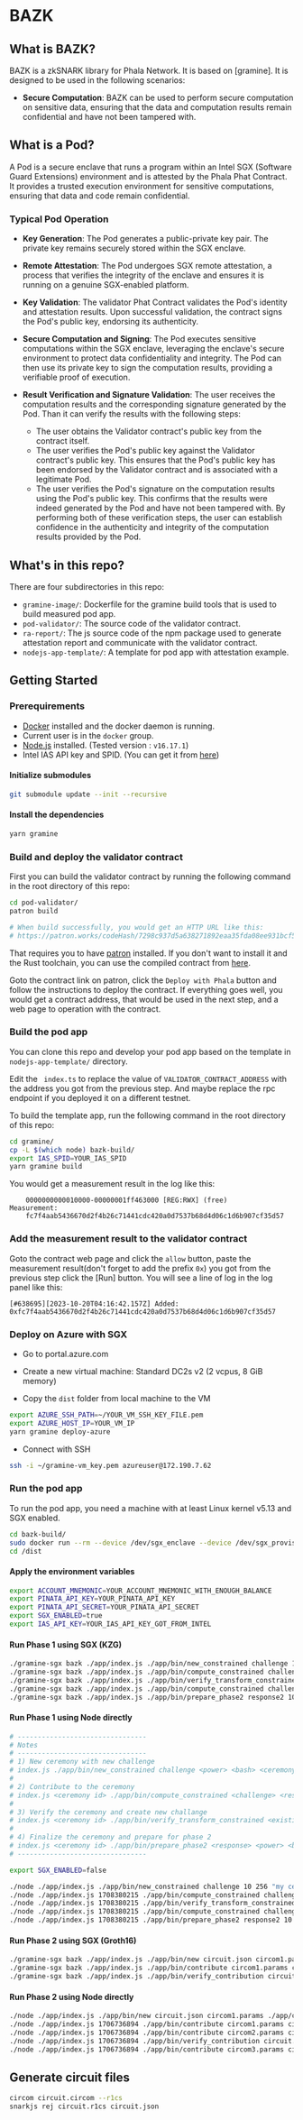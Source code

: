 # BAZK

## What is BAZK?

BAZK is a zkSNARK library for Phala Network. It is based on [gramine]. It is designed to be used in the following scenarios:

- **Secure Computation**: BAZK can be used to perform secure computation on sensitive data, ensuring that the data and computation results remain confidential and have not been tampered with.

## What is a Pod?

A Pod is a secure enclave that runs a program within an Intel SGX (Software Guard Extensions) environment and is attested by the Phala Phat Contract. It provides a trusted execution environment for sensitive computations, ensuring that data and code remain confidential.

### Typical Pod Operation

- **Key Generation**: The Pod generates a public-private key pair. The private key remains securely stored within the SGX enclave.

- **Remote Attestation**: The Pod undergoes SGX remote attestation, a process that verifies the integrity of the enclave and ensures it is running on a genuine SGX-enabled platform.

- **Key Validation**: The validator Phat Contract validates the Pod's identity and attestation results. Upon successful validation, the contract signs the Pod's public key, endorsing its authenticity.

- **Secure Computation and Signing**: The Pod executes sensitive computations within the SGX enclave, leveraging the enclave's secure environment to protect data confidentiality and integrity. The Pod can then use its private key to sign the computation results, providing a verifiable proof of execution.

- **Result Verification and Signature Validation**: The user receives the computation results and the corresponding signature generated by the Pod. Than it can verify the results with the following steps:
  - The user obtains the Validator contract's public key from the contract itself.
  - The user verifies the Pod's public key against the Validator contract's public key. This ensures that the Pod's public key has been endorsed by the Validator contract and is associated with a legitimate Pod.
  - The user verifies the Pod's signature on the computation results using the Pod's public key. This confirms that the results were indeed generated by the Pod and have not been tampered with.
    By performing both of these verification steps, the user can establish confidence in the authenticity and integrity of the computation results provided by the Pod.

## What's in this repo?

There are four subdirectories in this repo:

- `gramine-image/`: Dockerfile for the gramine build tools that is used to build measured pod app.
- `pod-validator/`: The source code of the validator contract.
- `ra-report/`: The js source code of the npm package used to generate attestation report and communicate with the validator contract.
- `nodejs-app-template/`: A template for pod app with attestation example.

## Getting Started

### Prerequirements

- [Docker](https://docs.docker.com/get-docker/) installed and the docker daemon is running.
- Current user is in the `docker` group.
- [Node.js](https://nodejs.org/en/download/) installed. (Tested version : `v16.17.1`)
- Intel IAS API key and SPID. (You can get it from [here](https://api.portal.trustedservices.intel.com/EPID-attestation))

#### Initialize submodules

```bash
git submodule update --init --recursive
```

#### Install the dependencies

```bash
yarn gramine
```

### Build and deploy the validator contract

First you can build the validator contract by running the following command in the root directory of this repo:

```bash
cd pod-validator/
patron build

# When build successfully, you would get an HTTP URL like this:
# https://patron.works/codeHash/7298c937d5a638271892eaa35fda08ee931bcf5b197ff3a8a602e978243443f4
```

That requires you to have [patron](https://patron.works/getting-started) installed. If you don't want to install it and the Rust toolchain, you can use the compiled contract from [here](https://patron.works/codeHash/7298c937d5a638271892eaa35fda08ee931bcf5b197ff3a8a602e978243443f4).

Goto the contract link on patron, click the `Deploy with Phala` button and follow the instructions to deploy the contract.
If everything goes well, you would get a contract address, that would be used in the next step, and a web page to operation with the contract.

### Build the pod app

You can clone this repo and develop your pod app based on the template in `nodejs-app-template/` directory.

Edit the ` index.ts` to replace the value of `VALIDATOR_CONTRACT_ADDRESS` with the address you got from the previous step.
And maybe replace the rpc endpoint if you deployed it on a different testnet.

To build the template app, run the following command in the root directory of this repo:

```bash [Local | Ubuntu-20.04 (WSL)]
cd gramine/
cp -L $(which node) bazk-build/
export IAS_SPID=YOUR_IAS_SPID
yarn gramine build
```

You would get a measurement result in the log like this:

```
    0000000000010000-00000001ff463000 [REG:RWX] (free)
Measurement:
    fc7f4aab5436670d2f4b26c71441cdc420a0d7537b68d4d06c1d6b907cf35d57
```

### Add the measurement result to the validator contract

Goto the contract web page and click the `allow` button, paste the measurement result(don't forget to add the prefix `0x`) you got from the previous step click the [Run] button.
You will see a line of log in the log panel like this:

```
[#638695][2023-10-20T04:16:42.157Z] Added: 0xfc7f4aab5436670d2f4b26c71441cdc420a0d7537b68d4d06c1d6b907cf35d57
```

### Deploy on Azure with SGX

- Go to portal.azure.com
- Create a new virtual machine: Standard DC2s v2 (2 vcpus, 8 GiB memory)

- Copy the `dist` folder from local machine to the VM

```bash [Local | Ubuntu-20.04 (WSL)]
export AZURE_SSH_PATH=~/YOUR_VM_SSH_KEY_FILE.pem
export AZURE_HOST_IP=YOUR_VM_IP
yarn gramine deploy-azure
```

- Connect with SSH

```bash [Remote]
ssh -i ~/gramine-vm_key.pem azureuser@172.190.7.62
```

### Run the pod app

To run the pod app, you need a machine with at least Linux kernel v5.13 and SGX enabled.

```bash
cd bazk-build/
sudo docker run --rm --device /dev/sgx_enclave --device /dev/sgx_provision -v`pwd`/dist:/dist -it gramineproject/gramine
cd /dist
```

#### Apply the environment variables

```bash
export ACCOUNT_MNEMONIC=YOUR_ACCOUNT_MNEMONIC_WITH_ENOUGH_BALANCE
export PINATA_API_KEY=YOUR_PINATA_API_KEY
export PINATA_API_SECRET=YOUR_PINATA_API_SECRET
export SGX_ENABLED=true
export IAS_API_KEY=YOUR_IAS_API_KEY_GOT_FROM_INTEL
```

####  Run Phase 1 using SGX (KZG)

```bash
./gramine-sgx bazk ./app/index.js ./app/bin/new_constrained challenge 10 256 "my ceremony name" "my ceremony description" 1709221725
./gramine-sgx bazk ./app/index.js ./app/bin/compute_constrained challenge1 response1 10 256
./gramine-sgx bazk ./app/index.js ./app/bin/verify_transform_constrained challenge1 response1 challenge2 10 256
./gramine-sgx bazk ./app/index.js ./app/bin/compute_constrained challenge2 response2 10 256
./gramine-sgx bazk ./app/index.js ./app/bin/prepare_phase2 response2 10 256
```

#### Run Phase 1 using Node directly

```bash
# --------------------------------
# Notes
# --------------------------------
# 1) New ceremony with new challenge
# index.js ./app/bin/new_constrained challenge <power> <bash> <ceremony name> <ceremony description> <deadline timestamp>
#
# 2) Contribute to the ceremony
# index.js <ceremony id> ./app/bin/compute_constrained <challenge> <response> <power> <bash>
#
# 3) Verify the ceremony and create new challange
# index.js <ceremony id> ./app/bin/verify_transform_constrained <existing challenge> <response> <new challenge> <power> <bash>
#
# 4) Finalize the ceremony and prepare for phase 2
# index.js <ceremony id> ./app/bin/prepare_phase2 <response> <power> <bash>
# --------------------------------

export SGX_ENABLED=false

./node ./app/index.js ./app/bin/new_constrained challenge 10 256 "my ceremony name" "my ceremony description" 1709221725
./node ./app/index.js 1708380215 ./app/bin/compute_constrained challenge response 10 256
./node ./app/index.js 1708380215 ./app/bin/verify_transform_constrained challenge response challenge2 10 256
./node ./app/index.js 1708380215 ./app/bin/compute_constrained challenge2 response2 10 256
./node ./app/index.js 1708380215 ./app/bin/prepare_phase2 response2 10 256
```	

#### Run Phase 2 using SGX (Groth16)

```bash
./gramine-sgx bazk ./app/index.js ./app/bin/new circuit.json circom1.params ./
./gramine-sgx bazk ./app/index.js ./app/bin/contribute circom1.params circom2.params
./gramine-sgx bazk ./app/index.js ./app/bin/verify_contribution circuit.json circom1.params circom2.params ./
```

#### Run Phase 2 using Node directly

```bash
./node ./app/index.js ./app/bin/new circuit.json circom1.params ./app/ceremonies/p12 12 256 "matt logs" "my ceremony description" 1709221725
./node ./app/index.js 1706736894 ./app/bin/contribute circom1.params circom2.params
./node ./app/index.js 1706736894 ./app/bin/contribute circom2.params circom3.params
./node ./app/index.js 1706736894 ./app/bin/verify_contribution circuit.json circom2.params circom3.params ./
./node ./app/index.js 1706736894 ./app/bin/contribute circom3.params circom4.params
```

## Generate circuit files

```bash
circom circuit.circom --r1cs
snarkjs rej circuit.r1cs circuit.json
```
